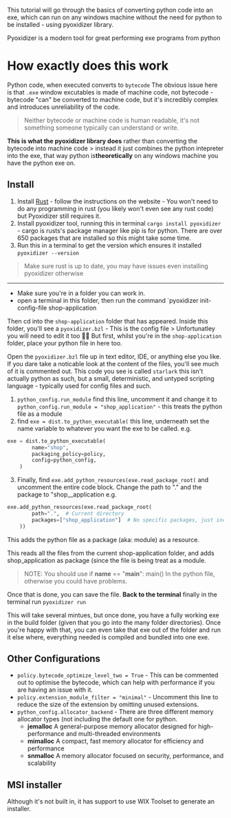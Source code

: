 This tutorial will go through the basics of converting python code into an exe, which can run on any windows machine without the need for python to be installed - using pyoxidizer library.

Pyoxidizer is a modern tool for great performing exe programs from python

# How exactly does this work
Python code, when executed converts to `bytecode` 
The obvious issue here is that `.exe` window excutables is made of machine code, not bytecode - bytecode "can" be converted to machine code, but it's incredibly complex and introduces unreliability of the code.

> Neither bytecode or machine code is human readable, it's not something someone typically can understand or write.

**This is what the pyoxidizer library does** rather than converting the bytecode into machine code > instead it just combines the python intepreter into the exe, that way python is**theoretically** on any windows machine you have the python exe on.


## Install
1. Install [Rust](https://rustup.rs/) - follow the instructions on the website - You won't need to do any programming in rust (you likely won't even see any rust code) but Pyoxidizer still requires it.
2. Install pyoxidizer tool, running this in terminal `cargo install pyoxidizer` - cargo is rusts's package manager like pip is for python. There are over 650 packages that are installed so this might take some time.
3. Run this in a terminal to get the version which ensures it installed `pyoxidizer --version` 

> Make sure rust is up to date, you may have issues even installing pyoxidizer otherwise

__                                                                                                                        __

- Make sure you're in a folder you can work in.
- open a terminal in this folder, then run the command `pyoxidizer init-config-file shop-application

Then cd into the `shop-application` folder that has appeared. Inside this folder, you'll see a `pyoxidizer.bzl` - This is the config file > Unfortunatley you will need to edit it too 😮‍💨 
But first, whilst you're in the `shop-application` folder, place your python file in here too.


Open the `pyoxidizer.bzl` file up in text editor, IDE, or anything else you like. If you dare take a noticable look at the content of the files, you'll see much of it is commented out.
This code you see is called `starlark` this isn't actually python as such, but a small, deterministic, and untyped scripting language - typically used for config files and such.


1. `python_config.run_module` find this line, uncomment it and change it to `python_config.run_module = "shop_application"` - this treats the python file as a module
2. find `exe = dist.to_python_executable(` this line, underneath set the name variable to whatever you want the exe to be called.
e.g.
```python
exe = dist.to_python_executable(
        name="shop",
        packaging_policy=policy,
        config=python_config,
    )
```

3. Finally, find `exe.add_python_resources(exe.read_package_root(` and uncomment the entire code block. Change the path to "." and the package to "shop__application
e.g.
```python
exe.add_python_resources(exe.read_package_root(
        path=".",  # Current directory
        packages=["shop_application"]  # No specific packages, just include all Python files
    ))
```
This adds the python file as a package (aka: module) as a resource.

This reads all the files from the current shop-application folder, and adds shop_application as package (since the file is being treat as a module.

> NOTE: You should use 
> if __name__ == "__main__":
>     main()
> In the python file, otherwise you could have problems.

Once that is done, you can save the file.
**Back to the terminal**
finally in the terminal run
```pyoxidizer run```

This will take several mintues, but once done, you have a fully working exe in the build folder (given that you go into the many folder directories). Once you're happy with that, you can even take that exe out of the folder and run it else where, everything needed is compiled and bundled into one exe.


## Other Configurations
- `policy.bytecode_optimize_level_two = True` - This can be commented out to optimise the bytecode, which can help with performance if you are having an issue with it.
- `policy.extension_module_filter = "minimal"` - Uncomment this line to reduce the size of the extension by omitting unused extensions.
- `python_config.allocator_backend` - There are three different memory allocator types (not including the default one for python. 
    - **jemalloc** A general-purpose memory allocator designed for high-performance and multi-threaded environments
    - **mimalloc** A compact, fast memory allocator for efficiency and performance
    - **snmalloc** A memory allocator focused on security, performance, and scalability

## MSI installer
Although it's not built in, it has support to use WIX Toolset to generate an installer.